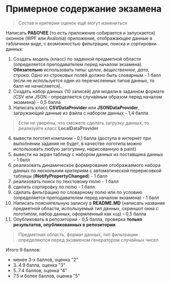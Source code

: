 # Примерное содержание экзамена

>Состав и критерии оценок ещё могут измениться

Написать **РАБОЧЕЕ** (то есть приложение собирается и запускается) оконное (WPF или Avalonia) приложение, отображающее данные в табличном виде, с возможностью фильтрации, поиска и сортировки данных:

1. Создать модель (класс) по заданной предметной области (определяется преподавателем перед началом экзамена). **Обязательно** использовать типы: *целое*, *вещественное*, *дата*, *строка*. Одно из строковых полей должно быть словарным - 1 балл (если не используется один из перечисленных типов данных, то балл не начисляется).
2. Создать набор данных (10 записей) для модели в заданном формате (CSV или JSON - определяется случайным образом перед началом экзамена) - 0,5 балла
3. Написать класс **CSVDataProvider** или **JSONDataProvider**, загружающий данные из файла с набором данных - 1,4 балла

>Если не уверены, что сможете сделать загрузку данных, то реализуйте класс **LocalDataProvider**

4. вывести логотип компании - 0,1 балла (доступа в интернет при выполнении задания не будет, в качестве логотипа можно использовать любую загогулину, нарисованную в paint)
5. вывести на экран таблицу с набором данных из поставщика данных - 1 балл
6. реализовать динамическое формирование отображаемого набора данных по нескольким критериям с автоматической перерисовкой таблицы (**INotifyPropertyChanged**) - 1 балл
7. реализовать поиск по текcтовому полю - 1 балл
8. сделать сортировку по полю - 1 балл
9. сделать фильтрацию по словарному полю или по условию (определяется преподавателем перед началом экзамена) - 1 балл
10. Написать пояснительную записку в **README.MD** (написать название предметной области, используемый тип данных, скриншот окна с логотипом, набор данных, оформленный как `код`) - 0,5 балла  
11. Опубликовать в репозитории - 0,5 балла, проверка **только результатов, опубликованных в репозитории**

>Предметная область, формат данных, тип фильтрации определяются перед экзаменом генератором случайных чисел

Итого 9 баллов:
- менее 3-х баллов, оценка "2"
- 3..4.9 балла, оценка "3"
- 5..7.4 баллов, оценка "4"
- 7.5 и более баллов, оценка "5"
